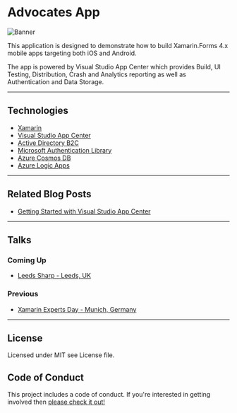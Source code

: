 # Advocates App 

![Banner](Resources/headerimage.png)

This application is designed to demonstrate how to build Xamarin.Forms 4.x mobile apps targeting both iOS and Android. 

The app is powered by Visual Studio App Center which provides Build, UI Testing, Distribution, Crash and Analytics reporting as well as Authentication and Data Storage. 

---
## Technologies 
* [Xamarin](https://docs.microsoft.com/en-us/xamarin?WT.mc_id=app-center-mbaas-intro-github-mijam)
* [Visual Studio App Center](https://visualstudio.microsoft.com/app-center?WT.mc_id=app-center-mbaas-intro-github-mijam)
* [Active Directory B2C](https://docs.microsoft.com/en-us/azure/active-directory-b2c/active-directory-b2c-overview?WT.mc_id=app-center-mbaas-intro-github-mijam)
* [Microsoft Authentication Library](https://docs.microsoft.com/en-us/azure/active-directory/develop/msal-overview?WT.mc_id=app-center-mbaas-intro-github-mijam)
* [Azure Cosmos DB](https://azure.microsoft.com/en-us/services/cosmos-db?WT.mc_id=app-center-mbaas-intro-github-mijam)
* [Azure Logic Apps](https://azure.microsoft.com/en-us/services/logic-apps?WT.mc_id=app-center-mbaas-intro-github-mijam)

---
## Related  Blog Posts
* [Getting Started with Visual Studio App Center](https://mikecodes.net/2019/06/10/getting-started-with-data-and-auth-using-microsoft-app-center/)

---

## Talks 

### Coming Up
* [Leeds Sharp - Leeds, UK](https://www.meetup.com/Leeds-Sharp/)

### Previous
* [Xamarin Experts Day - Munich, Germany](https://expertday.forxamarin.com/)

---

## License
Licensed under MIT see License file.

## Code of Conduct 
This project includes a code of conduct. If you're interested in getting involved then [please check it out!](https://github.com/MikeCodesDotNET/Microsoft-Cloud-Advocates-App/blob/master/code_of_conduct.md)